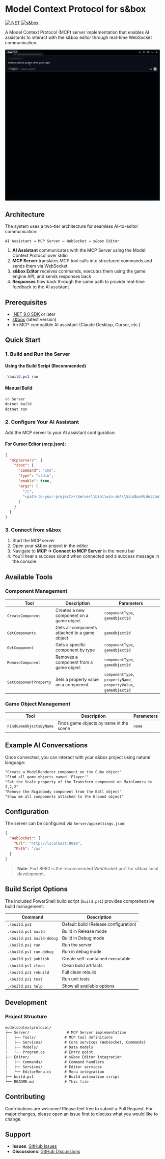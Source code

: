 # Model Context Protocol for s&box

[![.NET](https://img.shields.io/badge/.NET-9.0-blue)](https://dotnet.microsoft.com/)
[![s&box](https://img.shields.io/badge/s%26box-Compatible-orange)](https://sbox.game/)

A Model Context Protocol (MCP) server implementation that enables AI assistants to interact with the s&box editor through real-time WebSocket communication.

![](./Assets/example_1.gif)

## Architecture

The system uses a two-tier architecture for seamless AI-to-editor communication:

```
AI Assistant ↔ MCP Server ↔ WebSocket ↔ s&box Editor
```

1. **AI Assistant** communicates with the MCP Server using the Model Context Protocol over stdio
2. **MCP Server** translates MCP tool calls into structured commands and sends them via WebSocket
3. **s&box Editor** receives commands, executes them using the game engine API, and sends responses back
4. **Responses** flow back through the same path to provide real-time feedback to the AI assistant

## Prerequisites

- [.NET 9.0 SDK](https://dotnet.microsoft.com/download/dotnet/9.0) or later
- [s&box](https://sbox.game/) (latest version)
- An MCP-compatible AI assistant (Claude Desktop, Cursor, etc.)

## Quick Start

### 1. Build and Run the Server

#### Using the Build Script (Recommended)

```powershell
.\build.ps1 run
```

#### Manual Build

```bash
cd Server
dotnet build
dotnet run
```

### 2. Configure Your AI Assistant

Add the MCP server to your AI assistant configuration:

#### For Cursor Editor (mcp.json):
```json
{
  "mcpServers": {
    "sbox": {
      "command": "cmd",
      "type": "stdio",
      "enable": true,
      "args": [
        "/c", 
        "<path-to-your-project>\\Server\\bin\\win-x64\\SandboxModelContextProtocol.Server.exe"
      ]
    }
  }
}
```

### 3. Connect from s&box

1. Start the MCP server
2. Open your s&box project in the editor
3. Navigate to **MCP → Connect to MCP Server** in the menu bar
4. You'll hear a success sound when connected and a success message in the console

## Available Tools

### Component Management

| Tool                   | Description                                   | Parameters                                                       |
| ---------------------- | --------------------------------------------- | ---------------------------------------------------------------- |
| `CreateComponent`      | Creates a new component on a game object      | `componentType`, `gameObjectId`                                  |
| `GetComponents`        | Gets all components attached to a game object | `gameObjectId`                                                   |
| `GetComponent`         | Gets a specific component by type             | `componentType`, `gameObjectId`                                  |
| `RemoveComponent`      | Removes a component from a game object        | `componentType`, `gameObjectId`                                  |
| `SetComponentProperty` | Sets a property value on a component          | `componentType`, `propertyName`, `propertyValue`, `gameObjectId` |

### Game Object Management

| Tool                    | Description                             | Parameters |
| ----------------------- | --------------------------------------- | ---------- |
| `FindGameObjectsByName` | Finds game objects by name in the scene | `name`     |

## Example AI Conversations

Once connected, you can interact with your s&box project using natural language:

```
"Create a ModelRenderer component on the Cube object"
"Find all game objects named 'Player'"
"Set the Scale property of the Transform component on MainCamera to 2,2,2"
"Remove the Rigidbody component from the Ball object"
"Show me all components attached to the Ground object"
```

## Configuration

The server can be configured via `Server/appsettings.json`:

```json
{
  "WebSocket": {
    "Url": "http://localhost:8080",
    "Path": "/ws"
  }
}
```

> **Note**: Port 8080 is the recommended WebSocket port for s&box local development.

## Build Script Options

The included PowerShell build script (`build.ps1`) provides comprehensive build management:

| Command                   | Description                           |
| ------------------------- | ------------------------------------- |
| `.\build.ps1`             | Default build (Release configuration) |
| `.\build.ps1 build`       | Build in Release mode                 |
| `.\build.ps1 build-debug` | Build in Debug mode                   |
| `.\build.ps1 run`         | Run the server                        |
| `.\build.ps1 run-debug`   | Run in debug mode                     |
| `.\build.ps1 publish`     | Create self-contained executable      |
| `.\build.ps1 clean`       | Clean build artifacts                 |
| `.\build.ps1 rebuild`     | Full clean rebuild                    |
| `.\build.ps1 test`        | Run unit tests                        |
| `.\build.ps1 help`        | Show all available options            |

## Development

### Project Structure

```
modelcontextprotocol/
├── Server/                 # MCP Server implementation
│   ├── Tools/             # MCP tool definitions
│   ├── Services/          # Core services (WebSocket, Commands)
│   ├── Models/            # Data models
│   └── Program.cs         # Entry point
├── Editor/                # s&box Editor integration
│   ├── Commands/          # Command handlers
│   ├── Services/          # Editor services
│   └── EditorMenu.cs      # Menu integration
├── build.ps1              # Build automation script
└── README.md              # This file
```

## Contributing

Contributions are welcome! Please feel free to submit a Pull Request. For major changes, please open an issue first to discuss what you would like to change.

## Support

- **Issues**: [GitHub Issues](https://github.com/suiramdev/sbox-mcp-server/issues)
- **Discussions**: [GitHub Discussions](https://github.com/suiramdev/sbox-mcp-server/discussions)